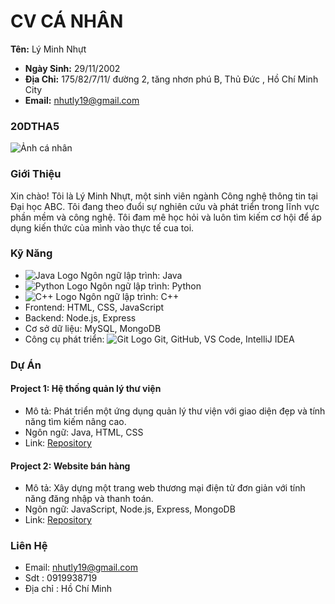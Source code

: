 # CV CÁ NHÂN

  **Tên:** Lý Minh Nhựt
- **Ngày Sinh:** 29/11/2002
- **Địa Chỉ:** 175/82/7/11/ đường 2, tăng nhơn phú B, Thủ Đức , Hồ Chí Minh City
- **Email:** nhutly19@gmail.com
### 20DTHA5

![Ảnh cá nhân](https://scontent.fsgn1-1.fna.fbcdn.net/v/t39.30808-1/399505342_3584135855235746_983175597750843886_n.jpg?stp=cp6_dst-jpg_p320x320&_nc_cat=102&ccb=1-7&_nc_sid=5f2048&_nc_ohc=rLbUSXp9IA8AX_6rI-x&_nc_ht=scontent.fsgn1-1.fna&oh=00_AfBPwzh05Gx3zyXOI2EArXN71nmsd0ZFpG4MlQwe0q21GQ&oe=6602D56D)



### Giới Thiệu

Xin chào! Tôi là Lý Minh Nhựt, một sinh viên ngành Công nghệ thông tin tại Đại học ABC. Tôi đang theo đuổi sự nghiên cứu và phát triển trong lĩnh vực phần mềm và công nghệ. Tôi đam mê học hỏi và luôn tìm kiếm cơ hội để áp dụng kiến thức của mình vào thực tế cua toi.

### Kỹ Năng

- ![Java Logo](https://upload.wikimedia.org/wikipedia/en/thumb/3/30/Java_programming_language_logo.svg/80px-Java_programming_language_logo.svg.png) Ngôn ngữ lập trình: Java
- ![Python Logo](https://upload.wikimedia.org/wikipedia/commons/thumb/c/c3/Python-logo-notext.svg/80px-Python-logo-notext.svg.png) Ngôn ngữ lập trình: Python
- ![C++ Logo](https://upload.wikimedia.org/wikipedia/commons/thumb/1/18/ISO_C%2B%2B_Logo.svg/80px-ISO_C%2B%2B_Logo.svg.png) Ngôn ngữ lập trình: C++
- Frontend: HTML, CSS, JavaScript
- Backend: Node.js, Express
- Cơ sở dữ liệu: MySQL, MongoDB
- Công cụ phát triển: ![Git Logo](https://upload.wikimedia.org/wikipedia/commons/thumb/e/e0/Git-logo.svg/80px-Git-logo.svg.png) Git, GitHub, VS Code, IntelliJ IDEA

### Dự Án

#### Project 1: Hệ thống quản lý thư viện
- Mô tả: Phát triển một ứng dụng quản lý thư viện với giao diện đẹp và tính năng tìm kiếm nâng cao.
- Ngôn ngữ: Java, HTML, CSS
- Link: [Repository](link_to_repository)

#### Project 2: Website bán hàng
- Mô tả: Xây dựng một trang web thương mại điện tử đơn giản với tính năng đăng nhập và thanh toán.
- Ngôn ngữ: JavaScript, Node.js, Express, MongoDB
- Link: [Repository](link_to_repository)

### Liên Hệ

- Email: nhutly19@gmail.com
- Sdt : 0919938719
- Địa chỉ : Hồ Chí Minh 